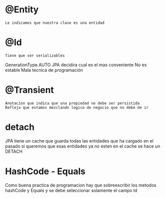 # @Entity
    Le indicamos que nuestra clase es una entidad

# @Id 
    Tiene que ser serializables

GenerationType.AUTO
    JPA decidira cual es el mas conveniente
    No es estable
    Mala tecnica de programación


# @Transient
    Anotacion que indica que una propiedad no debe ser persistida
    Refleja que estamos mezclando logica de negocio que no debe de ir

# detach
JPA tiene un cache que guarda todas las entidades que ha cargado en el pasado
si queremos que esas entidades ya no esten en el cache se hace un DETACH


# HashCode - Equals
Como buena practica de programacion hay que sobreescribir los metodos hashCode y Equals y se debe seleccionar solamente el campo Id
